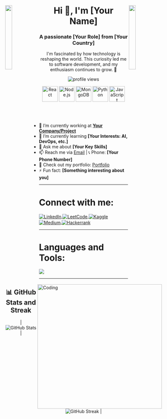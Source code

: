 <div>
<img align="left" src="https://user-images.githubusercontent.com/65187002/144930161-2f783401-8d27-4fdf-a2f7-cc0ba32f1f1f.gif" width="21%" height="23%" style="display:inline;">
<img align="right" src="https://user-images.githubusercontent.com/65187002/144930161-2f783401-8d27-4fdf-a2f7-cc0ba32f1f1f.gif" width="21%" height="23%" style="display:inline;">
<h1 align="center">Hi 👋, I'm [Your Name]</h1>
<h3 align="center">A passionate [Your Role] from [Your Country]</h3>
<p align="center">
    I'm fascinated by how technology is reshaping the world. This curiosity led me to software development, and my enthusiasm continues to grow. 🚀
</p>
</div>

<p align="center">
<img src="https://komarev.com/ghpvc/?username=your-github-username&label=Profile%20views&color=0e75b6&style=flat" alt="profile views" />
</p>

<div align="center">
<img src="https://techstack-generator.vercel.app/react-icon.svg" alt="React" width="50" height="50" />
<img src="https://techstack-generator.vercel.app/nodejs-icon.svg" alt="Node.js" width="50" height="50" />
<img src="https://techstack-generator.vercel.app/mongodb-icon.svg" alt="MongoDB" width="50" height="50" />
<img src="https://techstack-generator.vercel.app/python-icon.svg" alt="Python" width="50" height="50" />
<img src="https://techstack-generator.vercel.app/js-icon.svg" alt="JavaScript" width="50" height="50" />
</div>

<br>
<img align="right" alt="Coding" width="400" src="https://user-images.githubusercontent.com/74038190/229223263-cf2e4b07-2615-4f87-9c38-e37600f8381a.gif">
<br><br>

- 🔭 I’m currently working at **[Your Company/Project](your-company-link)**  
- 🌱 I’m currently learning **[Your Interests: AI, DevOps, etc.]**  
- 💬 Ask me about **[Your Key Skills]**  
- 📫 Reach me via [Email](your-email@example.com) | 📞 Phone: **[Your Phone Number]**  
- 📄 Check out my portfolio: [Portfolio](your-portfolio-link)  
- ⚡ Fun fact: **[Something interesting about you]**  

---

<h1 align="left">Connect with me:</h1>
<p align="left">
<a href="https://www.linkedin.com/in/your-profile" target="blank">
<img align="center" src="https://img.shields.io/badge/LinkedIn-%230077B5.svg?style=flat&logo=linkedin&logoColor=white" alt="LinkedIn" />
</a>
<a href="https://leetcode.com/your-profile" target="blank">
<img align="center" src="https://img.shields.io/badge/LeetCode-000000?style=flat&logo=LeetCode&logoColor=#d16c06" alt="LeetCode" />
</a>
<a href="https://www.kaggle.com/your-profile" target="_blank">
<img align="center" src="https://img.shields.io/badge/Kaggle-035a7d?style=flat&logo=kaggle&logoColor=white" alt="Kaggle" />
</a>
<a href="https://your-blog-link.medium.com" target="blank">
<img align="center" src="https://img.shields.io/badge/Medium-12100E?logo=medium&logoColor=white" alt="Medium" />
</a>
<a href="https://www.hackerrank.com/profile/your-profile" target="blank">
<img align="center" src="https://img.shields.io/badge/-Hackerrank-00EA64?style=flat&logo=HackerRank&logoColor=white" alt="Hackerrank" />
</a>
</p>

---

<h1 align="left">Languages and Tools:</h1>
<a href="https://skillicons.dev">
<img src="https://skillicons.dev/icons?i=react,redux,js,ts,nodejs,express,mongodb,git,github,html,css,tailwind,python,docker,kubernetes,aws,azure,gcp,figma,xd,photoshop,aftereffects" />
</a>

---

<h2 align="center">📊 GitHub Stats and Streak</h2>
<div align="center">

| ![GitHub Stats](https://github-readme-stats.vercel.app/api?username=your-github-username&show_icons=true&theme=dark) | ![GitHub Streak](https://streak-stats.demolab.com/?user=your-github-username&theme=dark) |

</div>
